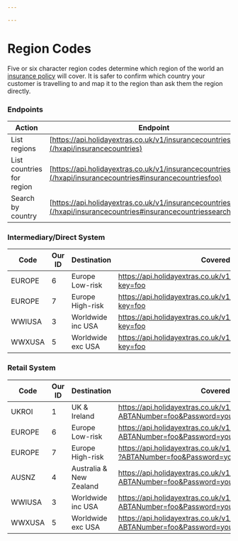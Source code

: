 ```yaml
---

---
```


# Region Codes

Five or six character region codes determine which region of the world an [insurance policy](/hxapi/insurance) will cover. It is safer to confirm which country your customer is travelling to and map it to the region than ask them the region directly.

### Endpoints

 | Action                    | Endpoint                                                                                                          | Method |
 | ------                    | --------                                                                                                          | ------ |
 | List regions              | [https://api.holidayextras.co.uk/v1/insurancecountries/](/hxapi/insurancecountries)                                 | GET    |
 | List countries for region | [https://api.holidayextras.co.uk/v1/insurancecountries/foo](/hxapi/insurancecountries#insurancecountriesfoo)       | GET    |
 | Search by country         | [https://api.holidayextras.co.uk/v1/insurancecountries/search](/hxapi/insurancecountries#insurancecountriessearch) | GET    |

### Intermediary/Direct System

 | Code   | Our ID | Destination       | Covered Countries                                                       |
 | ----   | ------ | -----------       | -----------------                                                       |
 | EUROPE | 6      | Europe Low-risk   | https://api.holidayextras.co.uk/v1/insurancecountries/EUROPELOW?key=foo  |
 | EUROPE | 7      | Europe High-risk  | https://api.holidayextras.co.uk/v1/insurancecountries/EUROPEHIGH?key=foo |
 | WWIUSA | 3      | Worldwide inc USA | https://api.holidayextras.co.uk/v1/insurancecountries/WWIUSA?key=foo     |
 | WWXUSA | 5      | Worldwide exc USA | https://api.holidayextras.co.uk/v1/insurancecountries/WWXUSA?key=foo     |

### Retail System

 | Code   | Our ID | Destination             | Covered Countries                                                                                    |
 | ----   | ------ | -----------             | -----------------                                                                                    |
 | UKROI  | 1      | UK & Ireland            | https://api.holidayextras.co.uk/v1/insurancecountries/UKROI?ABTANumber=foo&Password=yourpassword      |
 | EUROPE | 6      | Europe Low-risk         | https://api.holidayextras.co.uk/v1/insurancecountries/EUROPELOW?ABTANumber=foo&Password=yourpassword  |
 | EUROPE | 7      | Europe High-risk        | https://api.holidayextras.co.uk/v1/insurancecountries/EUROPEHIGH?ABTANumber=foo&Password=yourpassword |
 | AUSNZ  | 4      | Australia & New Zealand | https://api.holidayextras.co.uk/v1/insurancecountries/AUSNZ?ABTANumber=foo&Password=yourpassword      |
 | WWIUSA | 3      | Worldwide inc USA       | https://api.holidayextras.co.uk/v1/insurancecountries/WWIUSA?ABTANumber=foo&Password=yourpassword     |
 | WWXUSA | 5      | Worldwide exc USA       | https://api.holidayextras.co.uk/v1/insurancecountries/WWXUSA?ABTANumber=foo&Password=yourpassword     |

